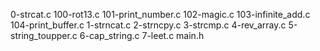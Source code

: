 0-strcat.c
100-rot13.c
101-print_number.c
102-magic.c
103-infinite_add.c
104-print_buffer.c
1-strncat.c
2-strncpy.c
3-strcmp.c
4-rev_array.c
5-string_toupper.c
6-cap_string.c
7-leet.c
main.h

